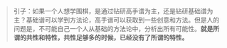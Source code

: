 > 引子：如果一个人想学围棋，是通过钻研高手谱为主，还是钻研基础谱为主？基础谱可以学到方法论，高手谱可以获取到一些创意和方法。但是人的问题是，不可能自己一个人从基础的方法论中，分析出所有可能性。**就是所谓的共性和特性，共性足够多的时候，已经没有了所谓的特性。**



